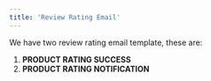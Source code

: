 ```yaml
---
title: 'Review Rating Email'
---
```


We have two review rating email template, these are:
1. **PRODUCT RATING SUCCESS**
2. **PRODUCT RATING NOTIFICATION**

